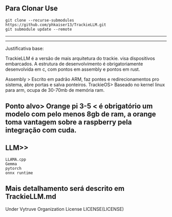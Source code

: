 **Para Clonar Use**
---
    git clone --recurse-submodules https://github.com/phkaiser13/TrackieLLM.git
    git submodule update --remote
---
---
Justificativa base:

TrackieLLM é a versão de mais arquitetura do trackie.
visa dispositivos embarcados.
A estrutura de desenvolvimento é obrigatoriamente desenvolvida em c, com pontos em assembly e pontos em rust.

Assembly > Escrito em padrão ARM, faz pontes e redirecionamentos pro sistema, abre portas e salva ponteiros.
TrackieOS> Baseado no kernel linux para arm, ocupa de 30-70mb de memória ram.

Ponto alvo> Orange pi 3-5 < é obrigatório um modelo com pelo menos 8gb de ram, a orange toma vantagem sobre a raspberry pela integração com cuda.
---


LLM>>
---
    LLAMA.cpp
    Gemma
    pytorch
    onnx runtime

Mais detalhamento será descrito em TrackieLLM.md
---

Under Vytruve Organization License
LICENSE(LICENSE)
